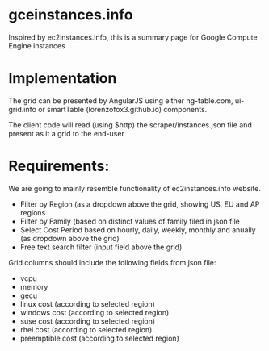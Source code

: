 # gceinstances.info
Inspired by ec2instances.info, this is a summary page for Google Compute Engine instances

# Implementation
The grid can be presented by AngularJS using either ng-table.com, ui-grid.info or smartTable (lorenzofox3.github.io) components.

The client code will read (using $http) the scraper/instances.json file and present as it a grid to the end-user

# Requirements:
We are going to mainly resemble functionality of ec2instances.info website. 
 - Filter by Region (as a dropdown above the grid, showing US, EU and AP regions
 - Filter by Family (based on distinct values of family filed in json file
 - Select Cost Period based on hourly, daily, weekly, monthly and anually (as dropdown above the grid)
 - Free text search filter (input field above the grid)

Grid columns should include the following fields from json file:
 - vcpu
 - memory
 - gecu
 - linux cost (according to selected region)
 - windows cost (according to selected region)
 - suse cost (according to selected region)
 - rhel cost (according to selected region)
 - preemptible cost (according to selected region)

